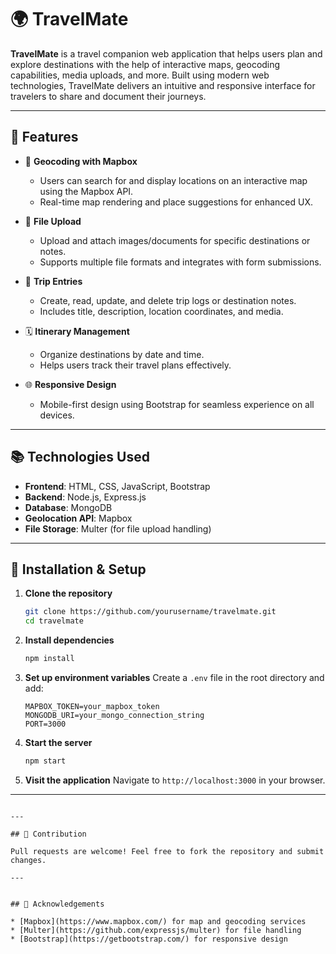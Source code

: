 # 🌍 TravelMate

**TravelMate** is a travel companion web application that helps users plan and explore destinations with the help of interactive maps, geocoding capabilities, media uploads, and more. Built using modern web technologies, TravelMate delivers an intuitive and responsive interface for travelers to share and document their journeys.

---

## 🚀 Features

* 📍 **Geocoding with Mapbox**

  * Users can search for and display locations on an interactive map using the Mapbox API.
  * Real-time map rendering and place suggestions for enhanced UX.

* 📄 **File Upload**

  * Upload and attach images/documents for specific destinations or notes.
  * Supports multiple file formats and integrates with form submissions.

* 📝 **Trip Entries**

  * Create, read, update, and delete trip logs or destination notes.
  * Includes title, description, location coordinates, and media.

* 🗓️ **Itinerary Management**

  * Organize destinations by date and time.
  * Helps users track their travel plans effectively.

* 🌐 **Responsive Design**

  * Mobile-first design using Bootstrap for seamless experience on all devices.

---

## 📚 Technologies Used

* **Frontend**: HTML, CSS, JavaScript, Bootstrap
* **Backend**: Node.js, Express.js
* **Database**: MongoDB
* **Geolocation API**: Mapbox
* **File Storage**: Multer (for file upload handling)

---

## 📆 Installation & Setup

1. **Clone the repository**

   ```bash
   git clone https://github.com/yourusername/travelmate.git
   cd travelmate
   ```

2. **Install dependencies**

   ```bash
   npm install
   ```

3. **Set up environment variables**
   Create a `.env` file in the root directory and add:

   ```env
   MAPBOX_TOKEN=your_mapbox_token
   MONGODB_URI=your_mongo_connection_string
   PORT=3000
   ```

4. **Start the server**

   ```bash
   npm start
   ```

5. **Visit the application**
   Navigate to `http://localhost:3000` in your browser.

---

```

---

## 💪 Contribution

Pull requests are welcome! Feel free to fork the repository and submit changes.

---


## 🌟 Acknowledgements

* [Mapbox](https://www.mapbox.com/) for map and geocoding services
* [Multer](https://github.com/expressjs/multer) for file handling
* [Bootstrap](https://getbootstrap.com/) for responsive design
